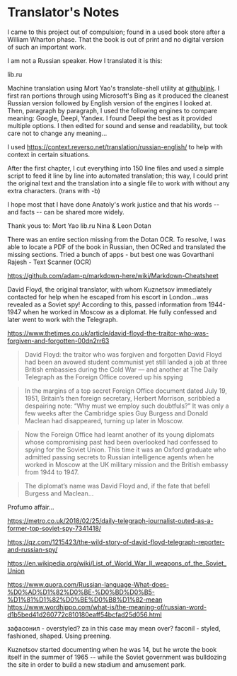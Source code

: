 
# Translator's Notes

I came to this project out of compulsion; found in a used book store after a William Wharton phase. That the book is out of print and no digital version of such an important work.

I am not a Russian speaker. How I translated it is this:

lib.ru

Machine translation using Mort Yao's translate-shell utility at [githublink](https://github.com/soimort/translate-shell/blob/develop/README.md). I first ran portions through using Microsoft's Bing as it produced the cleanest Russian version followed by English version of the engines I looked at.
Then, paragraph by paragraph, I used the following engines to compare meaning: Google, Deepl, Yandex. I found Deepl the best as it provided multiple options. I then edited for sound and sense and readability, but took care not to change any meaning...

I used https://context.reverso.net/translation/russian-english/ to help with context in certain situations.

After the first chapter, I cut everything into 150 line files and used a simple script to feed it line by line into automated translation; this way, I could print the original text and the translation into a single file to work with without any extra characters. (trans with -b)

I hope most that I have done Anatoly's work justice and that his words -- and facts -- can be shared more widely.


Thank yous to:
Mort Yao
lib.ru
Nina & Leon Dotan

There was an entire section missing from the Dotan OCR. To resolve, I was able to locate a PDF of the book in Russian, then OCRed and translated the missing sections. Tried a bunch of apps - but best one was Govarthani Rajesh - Text Scanner (OCR)

https://github.com/adam-p/markdown-here/wiki/Markdown-Cheatsheet

David Floyd, the original translator, with whom Kuznetsov immediately contacted for help when he escaped from his escort in London...was revealed as a Soviet spy! According to this, passed information from 1944-1947 when he worked in Moscow as a diplomat. He fully confessed and later went to work with the Telegraph.

https://www.thetimes.co.uk/article/david-floyd-the-traitor-who-was-forgiven-and-forgotten-00dn2rr63

> David Floyd: the traitor who was forgiven and forgotten
David Floyd had been an avowed student communist yet still landed a job at three British embassies during the Cold War — and another at The Daily Telegraph as the Foreign Office covered up his spying

> In the margins of a top secret Foreign Office document dated July 19, 1951, Britain’s then foreign secretary, Herbert Morrison, scribbled a despairing note: “Why must we employ such doubtfuls?” It was only a few weeks after the Cambridge spies Guy Burgess and Donald Maclean had disappeared, turning up later in Moscow.

> Now the Foreign Office had learnt another of its young diplomats whose compromising past had been overlooked had confessed to spying for the Soviet Union. This time it was an Oxford graduate who admitted passing secrets to Russian intelligence agents when he worked in Moscow at the UK military mission and the British embassy from 1944 to 1947.

> The diplomat’s name was David Floyd and, if the fate that befell Burgess and Maclean…

Profumo affair...

https://metro.co.uk/2018/02/25/daily-telegraph-journalist-outed-as-a-former-top-soviet-spy-7341418/

https://qz.com/1215423/the-wild-story-of-david-floyd-telegraph-reporter-and-russian-spy/


https://en.wikipedia.org/wiki/List_of_World_War_II_weapons_of_the_Soviet_Union

https://www.quora.com/Russian-language-What-does-%D0%AD%D1%82%D0%BE-%D0%BD%D0%B5-%D1%81%D1%82%D0%BE%D0%B8%D1%82-mean
https://www.wordhippo.com/what-is/the-meaning-of/russian-word-d1b5bed41d260772c810180eaff54bcfad25d056.html

зафасонил - overstyled? za in this case may mean over? faconil - styled, fashioned, shaped. Using preening.

Kuznetsov started documenting when he was 14, but he wrote the book itself in the summer of 1965 -- while the Soviet government was bulldozing the site in order to build a new stadium and amusement park.
